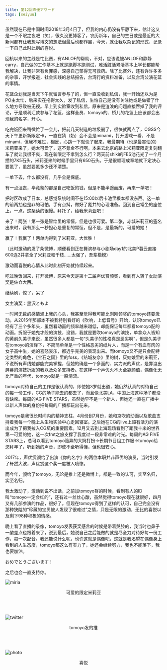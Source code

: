 ```yaml
---
title: 第12回声優アワード
tags: [seiyuu]
---
```


虽然现在已是中国时间2018年3月4日了，但我的内心仍没有平静下来，估计这又是一个不眠之夜吧（笑），很久没更博客了，农历新年，自己的生日或是最近的大新闻都有让我想写博文的想法但最后也都作罢，今天，就让我以杂记的形式，记录一下自己此时此刻的喜悦。

回杭以来的主线是忙比赛，有ANLOF的帮助，不对，应该说被ANLOF和静静carry，自己做的工作基本上就是跑脚本跑测试，难活脏活累活基本上学长都能帮我解决，让我非常有负罪感，深感自己菜得无可救药。除了比赛外，还有许许多多的杂事，开学报道，社会实践的总结报告，台湾行的资料准备，以及台湾公演花篮的事情。

花篮企划我是当天下午就留言参与了的，但一直没收到私信，我一开始还以为是PO主太忙，后来实在拖得太久，发了私信，生怕自己是没有关注她或是做错了什么地方导致被无视。早上到实验室收到私信，原来是渣浪的问题直接吞掉了我的评论，于是顺利汇款参与了花篮，这样全员、tomoyo的、桥儿的花篮上应该都会出现我的名字，开心。

吃完饭回来稍微忙了一会儿，把前几天制造的垃圾删了，很快就两点了，CGSS今天下午更新新限定卡，一直在猜（奶）会不会是minami，打开游戏一看，不是minami，但我不难过，相反，心跳一下就快了起来，我最期待（也是最害怕的）米莉亚来了，她太可爱了，这不氪金不行啊，本来去北京的路上米莉亚限定复刻翻车了就让我很不爽，现在新限定不拿到怎么行？两天前shiki的FES池花光了一个月攒的7K5石头，米莉亚来的时候手里只有650石头。于是很顺理成章地就下定决心要氪了，虽然要氪多少还不清楚。

一单下去，什么都没有，几乎全是保底。

有一点沮丧，毕竟氪的都是自己吃饭的钱，但是不能半途而废，再来一单吧！

把时区改成了日本，总感觉系统时间不在15:00以后卡池里根本都没东西。这一单的前两抽也是非的可怕，手有点抖，做好了氪井的心理准备。回到自己常坐的座位上，一点，这条读的很慢。拜托了，给我米莉亚吧！

来了！两张！第一张是智绘里的常恒，但是也很可爱。第二张，赤城米莉亚的签名出来时，我有那么一秒担心是重复的常恒，但不是，是最新的，可爱的她！

赢了！我赢了！两单内得到了米莉亚，大优胜！

（此时激动的发了条微博，顺便看到正在舞滨参与小剧场day1的北美P暮云直接600连2井拿全了米莉亚和千枝......太强了，吾辈楷模）

激动而喜悦的心情从此时此刻开始就持续起来。

吃过晚饭回来，打开微博，原来今天是第十二届声优赏颁奖，看到有人转了女助演奖是佐仓大西。

继续刷，惊了，呆了

女主演奖：黒沢ともよ

一时间无数的感情涌上我的心头，我甚至觉得我可能比刚刚领奖的tomoyo还要激动。从2015年那部本不被我特别看好的《吹响，上低音号》开始，认识tomoyo已经有了三个多年头，虽然看动画的频率越来越低，却能保证每年都看tomoyo配的动画。折服于她鬼才般的演技，没错，我就是要吹tomoyo的演技，单拿众人皆知的黄前久美子来说，虽然很多人都是一句“久美子的性格真是恶劣啊”，但是久美子在tomoyo的演绎下，不简简单单是一个性格恶劣的纸片人，而是一个有血有肉的女子高中生，她的喜怒哀乐，都近乎完美的表现出来。而tomoyo又不是只会配特定类型的角色，《宝石之国》里的foss，《结城友奈》里的树，灰姑娘里的米莉亚，不说所有声线她都能完美掌握，但她的确是一个多面的、实力派的声优，是靠溢出屏幕的演技折服的我以及众多支持者。在这样一个声优火不火全靠颜值，偶像化无比严重的年代，tomoyo就是一股清流。

tomoyo对待自己的工作是很认真的，即使她3岁就出道，她仍然认真的对待自己的每一份工作，CG的场子能去的都去了，而且像北美LA，中国上海这种场子都没有缺席。每周的AG FIVE STARS，虽然她早不是一个新人，但她还一直在广播中以新人声优的身份把每周的广播都玩出花来。

tomoyo是我很长时间内的精神支柱，4月份到7月份，她和京吹的动画以及歌曲支持着我每一个晚上从生物实验中心走回寝室。之后她在CG的live上超有活力的演出成为了把我拉入CG坑的重要因素。12月又去到上海现场看到了距我十米的世界第一可爱的她，这一次fmt之旅支撑了我度过一段非常难的时光。每周的AG FIVE STARS上，总可以看到tomoyo诡异的大妈打扮->长期节目组工作服->tomoyo给您拜年了，听到她的声音，即使不全听得懂，但也很安心。

2017年，声优赏颁给了出演《你的名字》的两位本职并非声优的演员，当时引发了轩然大波，声优赏这个奖一度被人喷惨。

而今年，颁给了tomoyo，无论是推上还是微博上，都是一致的认可，实至名归，实至名归。

我太激动了，激动到说不出话，之前加tomoyo群的时候，看到有人的ID叫“tomoyo一定会红的”，还有过一丝丝心酸，虽然觉得tomoyo现在就很好，四月又有几部参演的作品，很好了。但现在tomoyo得到了这样的认可，自己完全没有那种狭隘的“珍藏的宝贝被人发现了很难过”之情，只是无限的激动，无比的喜悦以及剩下98种积极的情感。

晚上看了直播的录像，tomoyo发表获奖感言的时候是带着哭腔的，我当时也鼻子一酸差点也跟着来了，说到最后，她说自己之后能做的就是尽全力对待好每一份工作，每一次配音。我还能说什么呢，也许这就是偶像吧，这就是我渴望在偶像身上看到的人生态度，tomoyo都这么有实力了，她还会继续努力，我也不能落下，我也要加油。

おめでとうございます！

之后也会一直支持你。

![miria](/images/seiyuu-award/miria.PNG)

<center>可爱的限定米莉亚</center>

<br><br>

![twitter](/images/seiyuu-award/twitter1.PNG)

<center>tomoyo发的推</center>

<br><br>

![photo](/images/seiyuu-award/twitter2.JPG)

<center>喜悦</center>